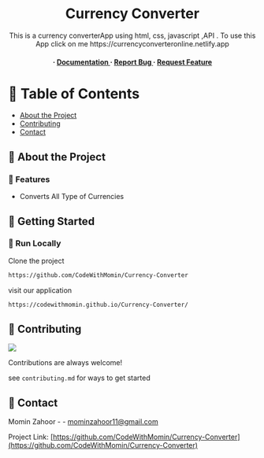 <div align='center'>

<h1>Currency Converter </h1>
<p>This is a currency converterApp using html, css, javascript ,API . To use this App click on me https://currencyconverteronline.netlify.app</p>

<h4> <span> · </span> <a href="https://github.com/CodeWithMOmin/Currency-Converter/blob/master/README.md"> Documentation </a> <span> · </span> <a href="https://github.com/CodeWithMOmin/Currency-Converter/issues"> Report Bug </a> <span> · </span> <a href="https://github.com/CodeWithMOmin/Currency-Converter/issues"> Request Feature </a> </h4>


</div>

# :notebook_with_decorative_cover: Table of Contents

- [About the Project](#star2-about-the-project)
- [Contributing](#wave-contributing)
- [Contact](#handshake-contact)


## :star2: About the Project

### :dart: Features
- Converts All Type of Currencies


## :toolbox: Getting Started

### :running: Run Locally

Clone the project

```bash
https://github.com/CodeWithMomin/Currency-Converter
```
visit our application
```bash
https://codewithmomin.github.io/Currency-Converter/
```


## :wave: Contributing

<a href="https://github.com/CodeWithMomin/Currency-Converter/graphs/contributors"> <img src="https://contrib.rocks/image?repo=Louis3797/awesome-readme-template" /> </a>

Contributions are always welcome!

see `contributing.md` for ways to get started

## :handshake: Contact

Momin Zahoor - - mominzahoor11@gmail.com

Project Link: [https://github.com/CodeWithMomin/Currency-Converter](https://github.com/CodeWithMomin/Currency-Converter)
